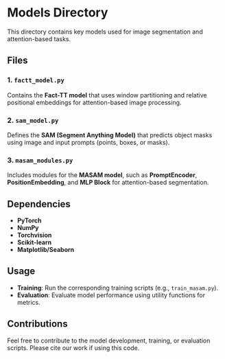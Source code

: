 # Models Directory

This directory contains key models used for image segmentation and attention-based tasks.

## Files

### 1. `factt_model.py`
Contains the **Fact-TT model** that uses window partitioning and relative positional embeddings for attention-based image processing.

### 2. `sam_model.py`
Defines the **SAM (Segment Anything Model)** that predicts object masks using image and input prompts (points, boxes, or masks).

### 3. `masam_modules.py`
Includes modules for the **MASAM model**, such as **PromptEncoder**, **PositionEmbedding**, and **MLP Block** for attention-based segmentation.


## Dependencies
- **PyTorch**
- **NumPy**
- **Torchvision**
- **Scikit-learn**
- **Matplotlib/Seaborn**

## Usage
- **Training**: Run the corresponding training scripts (e.g., `train_masam.py`).
- **Evaluation**: Evaluate model performance using utility functions for metrics.

## Contributions
Feel free to contribute to the model development, training, or evaluation scripts. Please cite our work if using this code.


